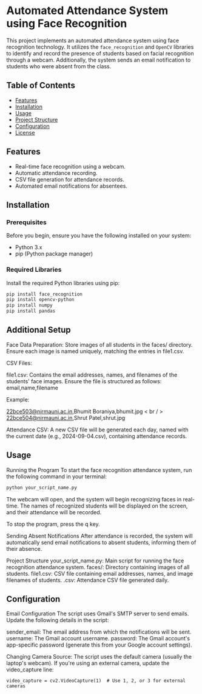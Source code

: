 # Automated Attendance System using Face Recognition

This project implements an automated attendance system using face recognition technology. It utilizes the `face_recognition` and `OpenCV` libraries to identify and record the presence of students based on facial recognition through a webcam. Additionally, the system sends an email notification to students who were absent from the class.

## Table of Contents
- [Features](#features)
- [Installation](#installation)
- [Usage](#usage)
- [Project Structure](#project-structure)
- [Configuration](#configuration)
- [License](#license)

## Features
- Real-time face recognition using a webcam.
- Automatic attendance recording.
- CSV file generation for attendance records.
- Automated email notifications for absentees.
  
## Installation

### Prerequisites
Before you begin, ensure you have the following installed on your system:
- Python 3.x
- pip (Python package manager)

### Required Libraries
Install the required Python libraries using pip:

```bash
pip install face_recognition
pip install opencv-python
pip install numpy
pip install pandas
```

## Additional Setup
Face Data Preparation: Store images of all students in the faces/ directory. Ensure each image is named uniquely, matching the entries in file1.csv.

CSV Files:

file1.csv: Contains the email addresses, names, and filenames of the students' face images. Ensure the file is structured as follows:
email,name,filename

Example:

22bce503@nirmauni.ac.in,Bhumit Boraniya,bhumit.jpg < br / >
22bce504@nirmauni.ac.in,Shrut Patel,shrut.jpg

Attendance CSV: A new CSV file will be generated each day, named with the current date (e.g., 2024-09-04.csv), containing attendance records.


## Usage
Running the Program
To start the face recognition attendance system, run the following command in your terminal:

```bash
python your_script_name.py
```
The webcam will open, and the system will begin recognizing faces in real-time. The names of recognized students will be displayed on the screen, and their attendance will be recorded.

To stop the program, press the q key.

Sending Absent Notifications
After attendance is recorded, the system will automatically send email notifications to absent students, informing them of their absence.

Project Structure
your_script_name.py: Main script for running the face recognition attendance system.
faces/: Directory containing images of all students.
file1.csv: CSV file containing email addresses, names, and image filenames of students.
<date>.csv: Attendance CSV file generated daily.

## Configuration
Email Configuration
The script uses Gmail's SMTP server to send emails. Update the following details in the script:

sender_email: The email address from which the notifications will be sent.
username: The Gmail account username.
password: The Gmail account's app-specific password (generate this from your Google account settings).

Changing Camera Source:
The script uses the default camera (usually the laptop's webcam). If you're using an external camera, update the video_capture line:

```
video_capture = cv2.VideoCapture(1)  # Use 1, 2, or 3 for external cameras
```
